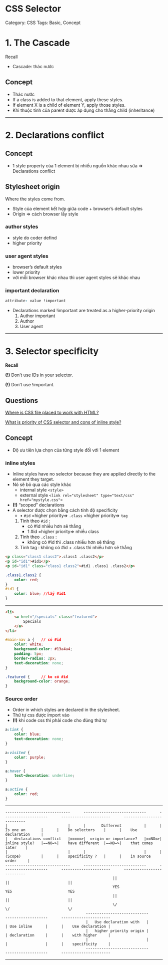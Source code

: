 # CSS Selector

Category: CSS
Tags: Basic, Concept

# 1. T****he Cascade****

Recall

- Cascade: thác nước

## Concept

- Thác nước
- If a class is added to that element, apply these styles.
- If element X is a child of element Y, apply those styles.
- Khi thuộc tính của parent được áp dụng cho thằng child (inheritance)

---

# 2. ****Declarations conflict****

## Concept

- 1 style property của 1 element bị nhiều nguồn khác nhau sửa => Declarations conflict

## ****Stylesheet origin****

Where the styles come from.

- Style của element kết hợp giữa code + browser’s default styles
- Origin => cách browser lấy style

### author styles

- style do coder defind
- higher priority

### user agent styles

- browser’s default styles
- lower priority
- với mỗi browser khác nhau thì user agent styles sẽ khác nhau

### important declaration

```css
attribute: value !important
```

- Declarations marked !important are treated as a higher-priority origin
    1. Author important
    2. Author
    3. User agent

---

# 3. ****Selector specificity****

**Recall**

**(!)** Don’t use IDs in your selector.

**(!)** Don’t use !important.

## Questions

[Where is CSS file placed to work with HTML?](Where%20is%20CSS%20file%20placed%20to%20work%20with%20HTML%20ec0477ef67c84852b53773daf80dd5bb.md)

[What is priority of CSS selector and cons of inline style?](What%20is%20priority%20of%20CSS%20selector%20and%20cons%20of%20inlin%201fece2d15fc849d19851641918a5749e.md)

## Concept

- Độ ưu tiên lựa chọn của từng style đối với 1 element

### inline styles

- Inline styles have no selector because they are applied directly to the element they target.
- Nó sẽ bỏ qua các style khác
    - internal style `<style>`
    - external style `<link rel="stylesheet" type="text/css" href="mystyle.css">`
- **(!)** “scoped” declarations
- A selector được chọn bằng cách tính độ specificity
    - • `#id` =higher priority=> `.class` =higher priority=> `tag`
    1. Tính theo `#id` :
        - có #id nhiều hơn sẽ thắng
        - 1 #id =higher priority=> nhiều class
    2. Tính theo `.class` :
        - không có #id thì .class nhiều hơn sẽ thắng
    3. Tính tag : không có #id + .class thì nhiều hơn sẽ thắng

```html
<p class="class1 class2">.class1 .class2</p>
<p id="id1">#id1</p>
<p id="id1" class="class1 class2">#id1 .class1 .class2</p>
```

```css
.class1.class2 {
    color: red;
}
#id1 {
    color: blue; //lấy #id1
}
```

---

```html
<li>
    <a href="/specials" class="featured">
        Specials
    </a>
</li>
```

```css
#main-nav a {   // có #id
    color: white;
    background-color: #13a4a4;
    padding: 5px;
    border-radius: 2px;
    text-decoration: none;
}

.featured {     // ko có #id
    background-color: orange;
}
```

### Source order

- Order in which styles are declared in the stylesheet.
- Thứ tự css được import vào
- **(!)** khi code css thì phải code cho đúng thứ tự

```css
a:link {
    color: blue;
    text-decoration: none;
}

a:visited {
    color: purple;
}

a:hover {
    text-decoration: underline;
}

a:active {
    color: red;
}
```

---

```
-----------------------------      ----------------------------      --------------------      ----------------------      --------------------------
|                           |      |       Different          |      |  Is one an       |      |    Do selectors    |      |    Use declaration     |
|   declarations conflict   |=====>|  origin or importance?   |==NO=>|  inline style?   |==NO=>|    have different  |==NO=>|    that comes later    |
|                           |      |                          |      |  (Scope)         |      |    specificity ?   |      |    in source order     |
-----------------------------      ----------------------------      --------------------      ----------------------      --------------------------
                                                ||                            ||                          ||
                                                YES                           YES                         YES
                                                ||                            ||                          ||
                                                \/                            \/                          \/
                                    ----------------------------      -------------------      ----------------------
                                    |   Use declaration with   |      | Use inline      |      |    Use declaration |
                                    |   higher priority origin |      | declaration     |      |    with higher     |
                                    |                          |      |                 |      |    specificity     |
                                    ----------------------------      -------------------      ----------------------
```

---